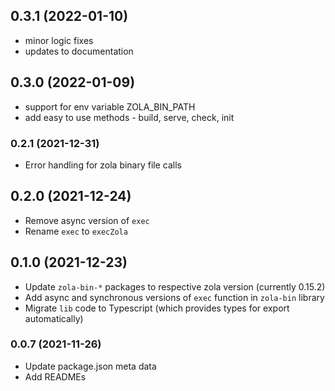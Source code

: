 ## 0.3.1 (2022-01-10)

- minor logic fixes
- updates to documentation

## 0.3.0 (2022-01-09)

- support for env variable ZOLA_BIN_PATH
- add easy to use methods - build, serve, check, init

### 0.2.1 (2021-12-31)

- Error handling for zola binary file calls

## 0.2.0 (2021-12-24)

- Remove async version of `exec`
- Rename `exec` to `execZola`

## 0.1.0 (2021-12-23)

- Update `zola-bin-*` packages to respective zola version (currently 0.15.2)
- Add async and synchronous versions of `exec` function in `zola-bin` library
- Migrate `lib` code to Typescript (which provides types for export automatically)

### 0.0.7 (2021-11-26)

- Update package.json meta data
- Add READMEs
